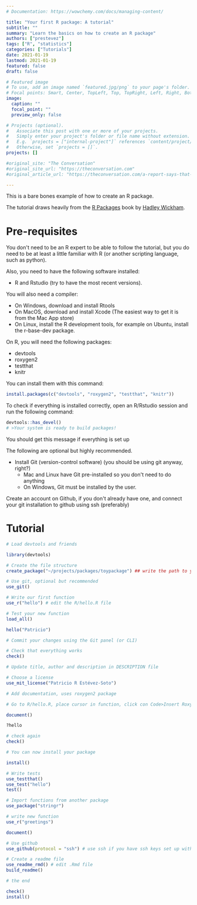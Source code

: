 ```yaml
---
# Documentation: https://wowchemy.com/docs/managing-content/

title: "Your first R package: A tutorial"
subtitle: ""
summary: "Learn the basics on how to create an R package"
authors: ["prestevez"]
tags: ["R", "statistics"]
categories: ["Tutorials"]
date: 2021-01-19
lastmod: 2021-01-19
featured: false
draft: false

# Featured image
# To use, add an image named `featured.jpg/png` to your page's folder.
# Focal points: Smart, Center, TopLeft, Top, TopRight, Left, Right, BottomLeft, Bottom, BottomRight.
image:
  caption: ""
  focal_point: ""
  preview_only: false

# Projects (optional).
#   Associate this post with one or more of your projects.
#   Simply enter your project's folder or file name without extension.
#   E.g. `projects = ["internal-project"]` references `content/project/deep-learning/index.md`.
#   Otherwise, set `projects = []`.
projects: []

#original_site: "The Conversation"
#original_site_url: "https://theconversation.com"
#original_article_url: "https://theconversation.com/a-report-says-that-mexico-is-the-second-deadliest-conflict-zone-in-the-world-its-just-not-true-77898"

---
```


This is a bare bones example of how to create an R package.

The tutorial draws heavily from the [R Packages](https://r-pkgs.org/index.html) book by [Hadley Wickham](https://twitter.com/hadleywickham).

# Pre-requisites

You don't need to be an R expert to be able to follow the tutorial, but you do need to be at least a little familiar with R (or another scripting language, such as python).

Also, you need to have the following software installed:

- R and Rstudio (try to have the most recent versions).

You will also need a compiler:

- On Windows, download and install Rtools
- On MacOS, download and install Xcode (The easiest way to get it is from the Mac App store)
- On Linux, install the R development tools, for example on Ubuntu, install the r-base-dev package.

On R, you will need the following packages:

- devtools
- roxygen2
- testthat
- knitr

You can install them with this command:

```r
install.packages(c("devtools", "roxygen2", "testthat", "knitr"))
```

To check if everything is installed correctly, open an R/Rstudio session and run the following command:

```r
devtools::has_devel()
# >Your system is ready to build packages!
```
You should get this message if everything is set up

The following are optional but highly recommended.

- Install Git (version-control software) (you should be using git anyway, right?)
	- Mac and Linux have Git pre-installed so you don't need to do anything
	- On Windows, Git must be installed by the user.

Create an account on Github, if you don't already have one, and connect your git installation to github using ssh (preferably)

# Tutorial

```r
# Load devtools and friends

library(devtools)

# Create the file structure
create_package("~/projects/packages/toypackage") ## write the path to your WD

# Use git, optional but recommended
use_git()

# Write our first function
use_r("hello") # edit the R/hello.R file

# Test your new function
load_all()

hello("Patricio")

# Commit your changes using the Git panel (or CLI)

# Check that everything works
check()

# Update title, author and description in DESCRIPTION file

# Choose a license
use_mit_license("Patricio R Estévez-Soto")

# Add documentation, uses roxygen2 package

# Go to R/hello.R, place cursor in function, click con Code>Insert Roxygen skeleton

document()

?hello

# check again
check()

# You can now install your package

install()

# Write tests
use_testthat()
use_test("hello")
test()

# Import functions from another package
use_package("stringr")

# write new function
use_r("greetings")

document()

# Use github
use_github(protocol = "ssh") # use ssh if you have ssh keys set up with github

# Create a readme file
use_readme_rmd() # edit .Rmd file
build_readme()

# the end

check()
install()

```
